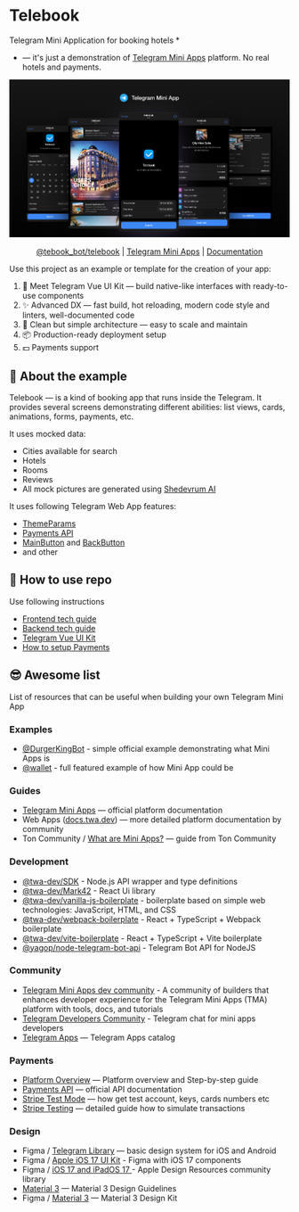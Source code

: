 # Telebook

Telegram Mini Application for booking hotels *

* — it's just a demonstration of [Telegram Mini Apps](https://core.telegram.org/bots/webapps) platform. No real hotels and payments.

<p align="center">
  <a href="https://t.me/tebook_bot/telebook">
    <picture>
      <source media="(prefers-color-scheme: dark)"  srcset="./docs/assets/cover.png">
      <source media="(prefers-color-scheme: light)" srcset="./docs/assets/cover-light.png">
      <img alt="Editor.js Logo" src="./docs/assets/cover.png">
    </picture>
  </a>
</p>

<p align="center">
 <a href="https://t.me/tebook_bot/telebook">@tebook_bot/telebook</a> |
  <a href="https://core.telegram.org/bots/webapps">Telegram Mini Apps</a> |
  <a href="#-how-to-use-repo">Documentation</a>
</p>

Use this project as an example or template for the creation of your app:

1. 🧩 Meet Telegram Vue UI Kit — build native-like interfaces with ready-to-use components
2. ✨ Advanced DX — fast build, hot reloading, modern code style and linters, well-documented code
3. 💎 Clean but simple architecture — easy to scale and maintain
4. 📦 Production-ready deployment setup
5. 💵 Payments support

## 👋 About the example

Telebook — is a kind of booking app that runs inside the Telegram. It provides several screens demonstrating different abilities: list views, cards, animations, forms, payments, etc.

It uses mocked data:
- Cities available for search
- Hotels
- Rooms
- Reviews
- All mock pictures are generated using [Shedevrum AI](https://shedevrum.ai)

It uses following Telegram Web App features:

- [ThemeParams](https://core.telegram.org/bots/webapps#themeparams)
- [Payments API](https://core.telegram.org/bots/payments)
- [MainButton](https://core.telegram.org/bots/webapps#mainbutton) and [BackButton](https://core.telegram.org/bots/webapps#backbutton)
- and other

## 📖 How to use repo

Use following instructions

- [Frontend tech guide](./client/README.md)
- [Backend tech guide](./server/README.md)
- [Telegram Vue UI Kit](./client/src/presentation/components/README.md)
- [How to setup Payments](./docs/Payments.md)

## 😎 Awesome list

List of resources that can be useful when building your own Telegram Mini App

### Examples

- [@DurgerKingBot](https://t.me/durgerkingbot/menu) - simple official example demonstrating what Mini Apps is
- [@wallet](https://t.me/@wallet) - full featured example of how Mini App could be

### Guides

- [Telegram Mini Apps](https://core.telegram.org/bots/webapps) — official platform documentation
- Web Apps ([docs.twa.dev](https://docs.twa.dev/docs/introduction/about-platform)) — more detailed platform documentation by community
- Ton Community / [What are Mini Apps?](https://docs.ton.org/develop/dapps/telegram-apps/) — guide from Ton Community

### Development

- [@twa-dev/SDK](https://github.com/twa-dev/SDK) - Node.js API wrapper and type definitions
- [@twa-dev/Mark42](https://github.com/twa-dev/Mark42) - React Ui library
- [@twa-dev/vanilla-js-boilerplate](https://github.com/twa-dev/vanilla-js-boilerplate) -  boilerplate based on simple web technologies: JavaScript, HTML, and CSS
- [@twa-dev/webpack-boilerplate](https://github.com/twa-dev/webpack-boilerplate) -  React + TypeScript + Webpack boilerplate
- [@twa-dev/vite-boilerplate](https://github.com/twa-dev/vite-boilerplate) -  React + TypeScript + Vite boilerplate
- [@yagop/node-telegram-bot-api](https://github.com/yagop/node-telegram-bot-api) - Telegram Bot API for NodeJS

### Community

- [Telegram Mini Apps dev community](https://github.com/twa-dev) - A community of builders that enhances developer experience for the Telegram Mini Apps (TMA) platform with tools, docs, and tutorials
- [Telegram Developers Community](https://t.me/+1mQMqTopB1FkNjIy) - Telegram chat for mini apps developers
- [Telegram Apps](https://www.tapps.center) — Telegram Apps catalog

### Payments

- [Platform Overview](https://core.telegram.org/bots/payments) — Platform overview and Step-by-step guide
- [Payments API](https://core.telegram.org/bots/api#payments) — official API documentation
- [Stripe Test Mode](https://stripe.com/docs/test-mode) — how get test account, keys, cards numbers etc
- [Stripe Testing](https://stripe.com/docs/testing) — detailed guide how to simulate transactions

### Design

- Figma / [Telegram Library](https://www.figma.com/@firststagelabs) — basic design system for iOS and Android
- Figma / [Apple iOS 17 UI Kit](https://www.figma.com/community/file/1247769024068708989/apple-ios-17-ui-kit-variables) - Figma with iOS 17 components
- Figma / [iOS 17 and iPadOS 17 ](https://www.figma.com/file/tYi5KTNYSPGBsyrxz4SZaG/Apple-Design-Resources-%E2%80%93-iOS-17-and-iPadOS-17-(Community)?type=design&node-id=209-55480&mode=design&t=BA25hDUllNQGDsAa-0) - Apple Design Resources community library
- [Material 3](https://m3.material.io) — Material 3 Design Guidelines
- Figma / [Material 3](https://www.figma.com/community/file/1035203688168086460/material-3-design-kit) — Material 3 Design Kit
